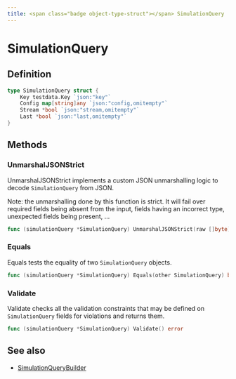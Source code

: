 ```yaml
---
title: <span class="badge object-type-struct"></span> SimulationQuery
---
```

# <span class="badge object-type-struct"></span> SimulationQuery

## Definition

```go
type SimulationQuery struct {
    Key testdata.Key `json:"key"`
    Config map[string]any `json:"config,omitempty"`
    Stream *bool `json:"stream,omitempty"`
    Last *bool `json:"last,omitempty"`
}
```
## Methods

### <span class="badge object-method"></span> UnmarshalJSONStrict

UnmarshalJSONStrict implements a custom JSON unmarshalling logic to decode `SimulationQuery` from JSON.

Note: the unmarshalling done by this function is strict. It will fail over required fields being absent from the input, fields having an incorrect type, unexpected fields being present, …

```go
func (simulationQuery *SimulationQuery) UnmarshalJSONStrict(raw []byte) error
```

### <span class="badge object-method"></span> Equals

Equals tests the equality of two `SimulationQuery` objects.

```go
func (simulationQuery *SimulationQuery) Equals(other SimulationQuery) bool
```

### <span class="badge object-method"></span> Validate

Validate checks all the validation constraints that may be defined on `SimulationQuery` fields for violations and returns them.

```go
func (simulationQuery *SimulationQuery) Validate() error
```

## See also

 * <span class="badge builder"></span> [SimulationQueryBuilder](./builder-SimulationQueryBuilder.md)
